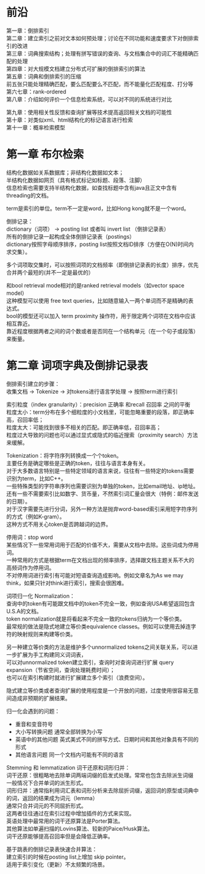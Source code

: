 # 前沿
第一章：倒排索引    
第二章：建立索引之前对文本如何预处理；讨论在不同功能和速度要求下对倒排索引的改进    
第三章：词典搜索结构；处理有拼写错误的查询、与文档集合中的词汇不能精确匹配的处理    
第四章：对大规模文档建立分布式可扩展的倒排索引的算法   
第五章：词典和倒排索引的压缩   
前五张只能处理精确匹配，要么匹配要么不匹配，而不能量化匹配程度、打分等    
第六七章：rank-ordered   
第八章：介绍如何评价一个信息检索系统，可以对不同的系统进行对比   
       
第九章：使用相关性反馈和查询扩展等技术提高返回相关文档的可能性   
第十章：对类似xml、html结构化的标记语言进行检索    
第十一章：概率检索模型    
    
# 第一章 布尔检索
结构化数据如关系数据库；非结构化数据如文本；   
半结构化数据如网页（具有格式标记如标题、段落、注脚）   
信息检索也需要支持半结构化数据，如查找标题中含有java且正文中含有threading的文档。   
    
term是索引的单位。term不一定是word，比如Hong kong就不是一个word。    

倒排记录：    
dictionary（词项） -> posting list 或者叫 invert list （倒排记录表）   
所有的倒排记录一起构成全体倒排记录表（postings）    
dictionary按照字母顺序排序，posting list按照文档ID排序（方便在O(N)时间内求交集）。    
    
多个词项取交集时，可以按照词项的文档频率（即倒排记录表的长度）排序，优先合并两个最短的(并不一定是最优的）   
    
和bool retrieval mode相对的是ranked retrieval models（如vector space model）   
这种模型可以使用 free text queries，比如随意输入一两个单词而不是精确的表达式。    
bool的模型还可以加入 term proximity 操作符，用于限定两个词项在文档中应该相互靠近。    
靠近程度根据两者之间的词个数或者是否同在一个结构单元（在一个句子或段落）来衡量。   

# 第二章 词项字典及倒排记录表
倒排索引建立的步骤：    
收集文档 -> Tokenize -> 对tokens进行语言学处理 -> 按照term进行索引   
    
索引粒度（index granularity）：precision 正确率 和recall 召回率 之间的平衡    
粒度太小：term分布在多个细粒度的小文档里，可能忽略重要的段落，即正确率高，召回率低；    
粒度太大：可能找到很多不相关的匹配。即正确率低，召回率高；   
粒度过大导致的问题也可以通过显式或隐式的临近搜索（proximity search）方法来缓解。   
   
Tokenization：将字符序列转换成一个个token。   
主要任务是确定哪些是正确的token，往往与语言本身有关。   
对于大多数语言特别是一些特定领域的语言来说，往往有一些特定的tokens需要识别为term，比如C++。   
一些特殊类型的字符串序列也需要识别为单独的token，比如email地址、ip地址。    
还有一些不需要索引比如数字、货币量，不然索引词汇量会很大（特例：邮件发送的日期）。    
对于汉字需要先进行分词，另外一种方法是抛弃word-based索引采用短字符序列的方式（例如K-gram）。    
这种方式不用关心token是否跨越词的边界。    
    
停用词：stop word    
某些情况下一些常用词用于匹配的价值不大，需要从文档中去除。这些词成为停用词。    
一种常用的方式是根据term在文档出现的频率排序，选择跟文档主题关系不大的高频词作为停用词。    
不对停用词进行索引有可能对短语查询造成影响。例如文章名为As we may think，如果只针对think进行索引，搜索会很困难。  
    
                                                                     
                                                                               
词项归一化 Normalization：     
查询中的token有可能跟文档中的token不完全一致，例如查询USA希望返回包含U.S.A的文档。     
token normalization就是将看起来不完全一致的tokens归纳为一个等价类。     
最常规的做法是隐式地建立等价类equivalence classes。例如可以使用去掉连字符的映射规则来构建等价类。     
     
另一种建立等价类的方法是维护多个unnormalized tokens之间关联关系，可以进一步扩展为手工构建同义词词表，     
可以对unnormalized token建立索引，查询时对查询词进行扩展 query expansion（节省空间，查询处理耗费时间）；     
也可以在索引构建时就进行扩展建立多个索引（浪费空间）。     
     
隐式建立等价类或者查询扩展的使用程度是一个开放的问题，过度使用很容易无意间造成非预期的扩展结果。     
     
归一化会遇到的问题：     
- 重音和变音符号     
- 大小写转换问题  通常全部转换为小写
- 英语中的其他问题  英式美式不同的拼写方式、日期时间和其他对象具有不同的形式
- 其他语言问题   同一个文档内可能有不同的语言
      
        
              
Stemming 和 lemmatization  词干还原和词形归并：    
词干还原：很粗略地去除单词两端词缀的启发式处理。常常也包含去除派生词缀    
         一般情况下合并单词的派生形式。    
词形归并：通常指利用词汇表和词形分析来去除屈折词缀，返回词的原型或词典中的词，返回的结果成为词元（lemma）    
                  通常只合并词元的不同屈折形式。     
这两者往往通过在索引过程中增加插件的方式来实现。     
英语处理中最常用的词干还原算法是Porter算法。     
其他算法如单遍扫描的Lovins算法、较新的Paice/Husk算法。     
词干还原能够提高召回率但是会降低正确率。                        

      
基于跳表的倒排记录表快速合并算法：      
建立索引的时候在posting list上增加 skip pointer。     
适用于索引变化（更新）不太频繁的场景。           
     
     
     
      
